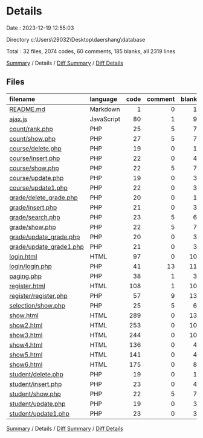 # Details

Date : 2023-12-19 12:55:03

Directory c:\\Users\\29032\\Desktop\\daershang\\database

Total : 32 files,  2074 codes, 60 comments, 185 blanks, all 2319 lines

[Summary](results.md) / Details / [Diff Summary](diff.md) / [Diff Details](diff-details.md)

## Files
| filename | language | code | comment | blank | total |
| :--- | :--- | ---: | ---: | ---: | ---: |
| [README.md](/README.md) | Markdown | 1 | 0 | 1 | 2 |
| [ajax.js](/ajax.js) | JavaScript | 80 | 1 | 9 | 90 |
| [count/rank.php](/count/rank.php) | PHP | 25 | 5 | 7 | 37 |
| [count/show.php](/count/show.php) | PHP | 27 | 5 | 7 | 39 |
| [course/delete.php](/course/delete.php) | PHP | 19 | 0 | 1 | 20 |
| [course/insert.php](/course/insert.php) | PHP | 22 | 0 | 4 | 26 |
| [course/show.php](/course/show.php) | PHP | 22 | 5 | 7 | 34 |
| [course/update.php](/course/update.php) | PHP | 19 | 0 | 3 | 22 |
| [course/update1.php](/course/update1.php) | PHP | 22 | 0 | 3 | 25 |
| [grade/delete_grade.php](/grade/delete_grade.php) | PHP | 20 | 0 | 1 | 21 |
| [grade/insert.php](/grade/insert.php) | PHP | 21 | 0 | 3 | 24 |
| [grade/search.php](/grade/search.php) | PHP | 23 | 5 | 6 | 34 |
| [grade/show.php](/grade/show.php) | PHP | 22 | 5 | 7 | 34 |
| [grade/update_grade.php](/grade/update_grade.php) | PHP | 20 | 0 | 3 | 23 |
| [grade/update_grade1.php](/grade/update_grade1.php) | PHP | 21 | 0 | 3 | 24 |
| [login.html](/login.html) | HTML | 97 | 0 | 10 | 107 |
| [login/login.php](/login/login.php) | PHP | 41 | 13 | 11 | 65 |
| [paging.php](/paging.php) | PHP | 38 | 1 | 3 | 42 |
| [register.html](/register.html) | HTML | 108 | 1 | 10 | 119 |
| [register/register.php](/register/register.php) | PHP | 57 | 9 | 13 | 79 |
| [selection/show.php](/selection/show.php) | PHP | 25 | 5 | 6 | 36 |
| [show.html](/show.html) | HTML | 289 | 0 | 13 | 302 |
| [show2.html](/show2.html) | HTML | 253 | 0 | 10 | 263 |
| [show3.html](/show3.html) | HTML | 244 | 0 | 10 | 254 |
| [show4.html](/show4.html) | HTML | 136 | 0 | 4 | 140 |
| [show5.html](/show5.html) | HTML | 141 | 0 | 4 | 145 |
| [show6.html](/show6.html) | HTML | 175 | 0 | 8 | 183 |
| [student/delete.php](/student/delete.php) | PHP | 19 | 0 | 1 | 20 |
| [student/insert.php](/student/insert.php) | PHP | 23 | 0 | 4 | 27 |
| [student/show.php](/student/show.php) | PHP | 22 | 5 | 7 | 34 |
| [student/update.php](/student/update.php) | PHP | 19 | 0 | 3 | 22 |
| [student/update1.php](/student/update1.php) | PHP | 23 | 0 | 3 | 26 |

[Summary](results.md) / Details / [Diff Summary](diff.md) / [Diff Details](diff-details.md)